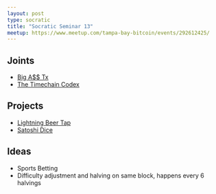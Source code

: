 ```yaml
---
layout: post
type: socratic
title: "Socratic Seminar 13"
meetup: https://www.meetup.com/tampa-bay-bitcoin/events/292612425/
---
```


## Joints
* [Big A$$ Tx](https://mempool.space/tx/4410c8d14ff9f87ceeed1d65cb58e7c7b2422b2d7529afc675208ce2ce09ed7d)
* [The Timechain Codex](https://twitter.com/FractalEncrypt/status/1575953238716661760)

## Projects
* [Lightning Beer Tap](https://github.com/puzzle/lightning-beer-tap)
* [Satoshi Dice](https://en.bitcoin.it/wiki/Satoshi_Dice)

## Ideas
* Sports Betting
* Difficulty adjustment and halving on same block, happens every 6 halvings
